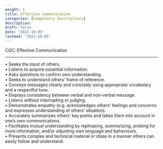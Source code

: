 ```yaml
---
weight: 1
title: Effective Communication
categories: [Competency Descriptions]
description: 
draft: false
date: "2022-10-05"
lastmod: "2022-10-05"
---
```


CGC: Effective Communication

<!--more-->
---


• Seeks the input of others.  
• Listens to acquire essential information.  
• Asks questions to confirm own understanding.  
• Seeks to understand others’ frame of reference.  
• Conveys messages clearly and concisely using appropriate vocabulary and a respectful tone.  
• Displays consistency between verbal and non-verbal message.  
• Listens without interrupting or judging.  
• Demonstrates empathy (e.g. acknowledges others’ feelings and concerns and expresses understanding of others’ situation).  
• Accurately summarizes others’ key points and takes them into account in one’s own communications.  
• Facilitates mutual understanding by rephrasing, summarizing, probing for more information, and/or adjusting own language and behaviours.  
• Presents complex and technical material or ideas in a manner others can easily follow and understand.  


